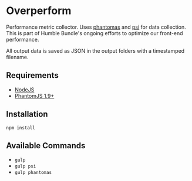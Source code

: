 Overperform
===

Performance metric collector. Uses [phantomas](https://github.com/macbre/phantomas) and [psi](https://github.com/addyosmani/psi) for data collection. This is part of Humble Bundle's ongoing efforts to optimize our front-end performance.

All output data is saved as JSON in the output folders with a timestamped filename.

## Requirements
* [NodeJS](http://nodejs.org)
* [PhantomJS 1.9+](http://phantomjs.org/)

## Installation
```
npm install
```

## Available Commands
* `gulp`
* `gulp psi`
* `gulp phantomas`